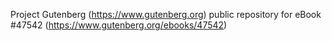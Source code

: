 Project Gutenberg (https://www.gutenberg.org) public repository for eBook #47542 (https://www.gutenberg.org/ebooks/47542)
